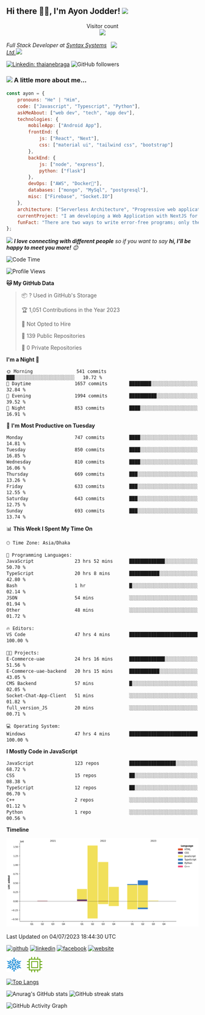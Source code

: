 
<h2>Hi there 👋🏻, I'm Ayon Jodder! <img src="https://media.giphy.com/media/12oufCB0MyZ1Go/giphy.gif" width="50"></h2>

<p align="center"> 
  Visitor count<br>
  <img src="https://profile-counter.glitch.me/AyonJD/count.svg" />
</p>

<img align='right' src="https://media.giphy.com/media/M9gbBd9nbDrOTu1Mqx/giphy.gif" width="230">
<p><em>Full Stack Developer at <a href="#">Syntax Systems Ltd.</a><img src="https://media.giphy.com/media/WUlplcMpOCEmTGBtBW/giphy.gif" width="30"> 
</em></p>

<!-- ![A MERN Stack Developer](https://raw.githubusercontent.com/AyonJD/AyonJD/main/cover.jpg) -->

[![Linkedin: thaianebraga](https://img.shields.io/badge/-ayon-blue?style=flat-square&logo=Linkedin&logoColor=white&link=https://www.linkedin.com/in/ayon-jodder/)](https://www.linkedin.com/in/ayon-jodder/)
![GitHub followers](https://img.shields.io/github/followers/AyonJD?label=Follow&style=social)

### <img src="https://media.giphy.com/media/VgCDAzcKvsR6OM0uWg/giphy.gif" width="50"> A little more about me... 

```javascript
const ayon = {
    pronouns: "He" | "Him",
    code: ["Javascript", "Typescript", "Python"],
    askMeAbout: ["web dev", "tech", "app dev"],
    technologies: {
        mobileApp: ["Android App"],
        frontEnd: {
            js: ["React", "Next"],
            css: ["material ui", "tailwind css", "bootstrap"]
        },
        backEnd: {
            js: ["node", "express"],
            python: ["flask"]
        },
        devOps: ["AWS", "Docker🐳"],
        databases: ["mongo", "MySql", "postgresql"],
        misc: ["Firebase", "Socket.IO"]
    },
    architecture: ["Serverless Architecture", "Progressive web applications", "Single page applications"],
    currentProject: "I am developing a Web Application with NextJS for Syntax Systems Ltd."
    funFact: "There are two ways to write error-free programs; only the third one works"
};
```
<img src="https://media.giphy.com/media/LnQjpWaON8nhr21vNW/giphy.gif" width="60"> <em><b>I love connecting with different people</b> so if you want to say <b>hi, I'll be happy to meet you more!</b> 😊</em>

<!--START_SECTION:waka-->
![Code Time](http://img.shields.io/badge/Code%20Time-317%20hrs%2034%20mins-blue)

![Profile Views](http://img.shields.io/badge/Profile%20Views-40-blue)

**🐱 My GitHub Data** 

> 📦 ? Used in GitHub's Storage 
 > 
> 🏆 1,051 Contributions in the Year 2023
 > 
> 🚫 Not Opted to Hire
 > 
> 📜 139 Public Repositories 
 > 
> 🔑 0 Private Repositories 
 > 
**I'm a Night 🦉** 

```text
🌞 Morning                541 commits         ███░░░░░░░░░░░░░░░░░░░░░░   10.72 % 
🌆 Daytime                1657 commits        ████████░░░░░░░░░░░░░░░░░   32.84 % 
🌃 Evening                1994 commits        ██████████░░░░░░░░░░░░░░░   39.52 % 
🌙 Night                  853 commits         ████░░░░░░░░░░░░░░░░░░░░░   16.91 % 
```
📅 **I'm Most Productive on Tuesday** 

```text
Monday                   747 commits         ████░░░░░░░░░░░░░░░░░░░░░   14.81 % 
Tuesday                  850 commits         ████░░░░░░░░░░░░░░░░░░░░░   16.85 % 
Wednesday                810 commits         ████░░░░░░░░░░░░░░░░░░░░░   16.06 % 
Thursday                 669 commits         ███░░░░░░░░░░░░░░░░░░░░░░   13.26 % 
Friday                   633 commits         ███░░░░░░░░░░░░░░░░░░░░░░   12.55 % 
Saturday                 643 commits         ███░░░░░░░░░░░░░░░░░░░░░░   12.75 % 
Sunday                   693 commits         ███░░░░░░░░░░░░░░░░░░░░░░   13.74 % 
```


📊 **This Week I Spent My Time On** 

```text
🕑︎ Time Zone: Asia/Dhaka

💬 Programming Languages: 
JavaScript               23 hrs 52 mins      █████████████░░░░░░░░░░░░   50.70 % 
TypeScript               20 hrs 8 mins       ███████████░░░░░░░░░░░░░░   42.80 % 
Bash                     1 hr                █░░░░░░░░░░░░░░░░░░░░░░░░   02.14 % 
JSON                     54 mins             ░░░░░░░░░░░░░░░░░░░░░░░░░   01.94 % 
Other                    48 mins             ░░░░░░░░░░░░░░░░░░░░░░░░░   01.72 % 

🔥 Editors: 
VS Code                  47 hrs 4 mins       █████████████████████████   100.00 % 

🐱‍💻 Projects: 
E-Commerce-uae           24 hrs 16 mins      █████████████░░░░░░░░░░░░   51.56 % 
E-Commerce-uae-backend   20 hrs 15 mins      ███████████░░░░░░░░░░░░░░   43.05 % 
CMS Backend              57 mins             █░░░░░░░░░░░░░░░░░░░░░░░░   02.05 % 
Socket-Chat-App-Client   51 mins             ░░░░░░░░░░░░░░░░░░░░░░░░░   01.82 % 
full_version_JS          20 mins             ░░░░░░░░░░░░░░░░░░░░░░░░░   00.71 % 

💻 Operating System: 
Windows                  47 hrs 4 mins       █████████████████████████   100.00 % 
```

**I Mostly Code in JavaScript** 

```text
JavaScript               123 repos           █████████████████░░░░░░░░   68.72 % 
CSS                      15 repos            ██░░░░░░░░░░░░░░░░░░░░░░░   08.38 % 
TypeScript               12 repos            ██░░░░░░░░░░░░░░░░░░░░░░░   06.70 % 
C++                      2 repos             ░░░░░░░░░░░░░░░░░░░░░░░░░   01.12 % 
Python                   1 repo              ░░░░░░░░░░░░░░░░░░░░░░░░░   00.56 % 
```



**Timeline**

![Lines of Code chart](https://raw.githubusercontent.com/AyonJD/AyonJD/master/assets/bar_graph.png)


 Last Updated on 04/07/2023 18:44:30 UTC
<!--END_SECTION:waka-->


[<img src='https://cdn.jsdelivr.net/npm/simple-icons@3.0.1/icons/github.svg' alt='github' height='40'>](https://github.com/AyonJD)  [<img src='https://cdn.jsdelivr.net/npm/simple-icons@3.0.1/icons/linkedin.svg' alt='linkedin' height='40'>](https://www.linkedin.com/in/ayon-jodder/)  [<img src='https://cdn.jsdelivr.net/npm/simple-icons@3.0.1/icons/facebook.svg' alt='facebook' height='40'>](https://www.facebook.com/ayon.jodder.75)  [<img src='https://cdn.jsdelivr.net/npm/simple-icons@3.0.1/icons/icloud.svg' alt='website' height='40'>](https://ayon-jodder-portfolio.web.app/)  

<a href='https://archiveprogram.github.com/'><img src='https://raw.githubusercontent.com/acervenky/animated-github-badges/master/assets/acbadge.gif' width='40' height='40'></a> <a href='https://docs.github.com/en/developers'><img src='https://raw.githubusercontent.com/acervenky/animated-github-badges/master/assets/devbadge.gif' width='40' height='40'></a> 

[![Top Langs](https://github-readme-stats.vercel.app/api/top-langs/?username=AyonJD&theme=cobalt)](https://github.com/anuraghazra/github-readme-stats)

![Anurag's GitHub stats](https://github-readme-stats.vercel.app/api?username=AyonJD&show_icons=true&theme=cobalt) ![GitHub streak stats](https://github-readme-streak-stats.herokuapp.com/?user=AyonJD&theme=cobalt)  

![GitHub Activity Graph](https://activity-graph.herokuapp.com/graph?username=AyonJD&theme=cobalt)  



